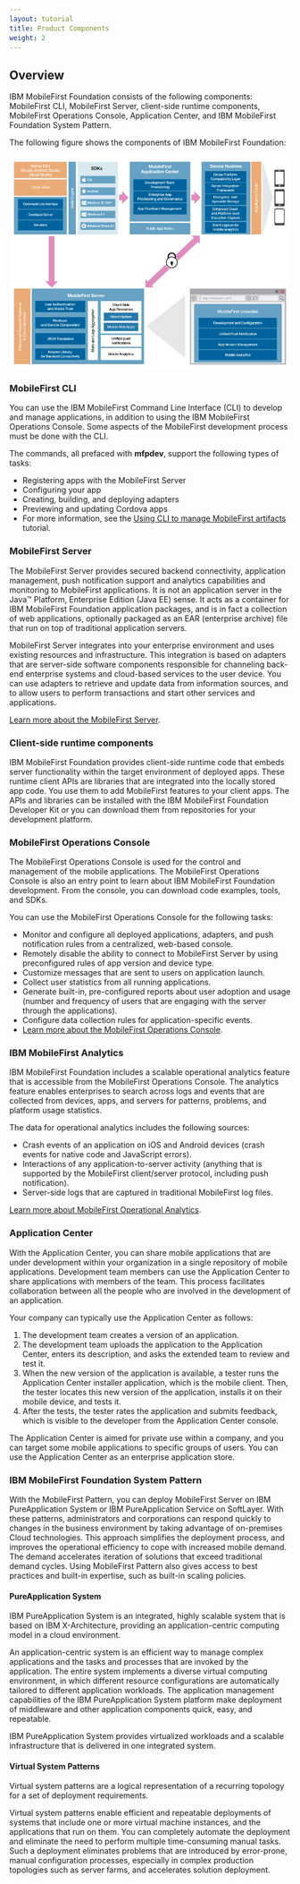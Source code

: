 ```yaml
---
layout: tutorial
title: Product Components
weight: 2
---
```

## Overview
IBM MobileFirst Foundation consists of the following components: MobileFirst CLI, MobileFirst Server, client-side runtime components, MobileFirst Operations Console, Application Center, and IBM MobileFirst Foundation System Pattern.

The following figure shows the components of IBM MobileFirst Foundation:

![Architecture of the MobileFirst Foundation solution](architecture.jpg)

### MobileFirst CLI
You can use the IBM MobileFirst Command Line Interface (CLI) to develop and manage applications, in addition to using the IBM MobileFirst Operations Console. Some aspects of the MobileFirst development process must be done with the CLI.

The commands, all prefaced with **mfpdev**, support the following types of tasks:

* Registering apps with the MobileFirst Server
* Configuring your app
* Creating, building, and deploying adapters
* Previewing and updating Cordova apps
* For more information, see the [Using CLI to manage MobileFirst artifacts](../../using-the-mfpf-sdk/using-mobilefirst-cli-to-manage-mobilefirst-artifacts/) tutorial.

### MobileFirst Server
The MobileFirst Server provides secured backend connectivity, application management, push notification support and analytics capabilities and monitoring to MobileFirst applications. It is not an application server in the Java™ Platform, Enterprise Edition (Java EE) sense. It acts as a container for IBM MobileFirst Foundation application packages, and is in fact a collection of web applications, optionally packaged as an EAR (enterprise archive) file that run on top of traditional application servers.

MobileFirst Server integrates into your enterprise environment and uses existing resources and infrastructure. This integration is based on adapters that are server-side software components responsible for channeling back-end enterprise systems and cloud-based services to the user device. You can use adapters to retrieve and update data from information sources, and to allow users to perform transactions and start other services and applications.

[Learn more about the MobileFirst Server](server).

### Client-side runtime components
IBM MobileFirst Foundation provides client-side runtime code that embeds server functionality within the target environment of deployed apps. These runtime client APIs are libraries that are integrated into the locally stored app code. You use them to add MobileFirst features to your client apps. The APIs and libraries can be installed with the IBM MobileFirst Foundation Developer Kit or you can download them from repositories for your development platform.

### MobileFirst Operations Console
The MobileFirst Operations Console is used for the control and management of the mobile applications. The MobileFirst Operations Console is also an entry point to learn about IBM MobileFirst Foundation development. From the console, you can download code examples, tools, and SDKs.

You can use the MobileFirst Operations Console for the following tasks:

* Monitor and configure all deployed applications, adapters, and push notification rules from a centralized, web-based console.
* Remotely disable the ability to connect to MobileFirst Server by using preconfigured rules of app version and device type.
* Customize messages that are sent to users on application launch.
* Collect user statistics from all running applications.
* Generate built-in, pre-configured reports about user adoption and usage (number and frequency of users that are engaging with the server through the applications).
* Configure data collection rules for application-specific events.
* [Learn more about the MobileFirst Operations Console](console).

### IBM MobileFirst Analytics
IBM MobileFirst Foundation includes a scalable operational analytics feature that is accessible from the MobileFirst Operations Console. The analytics feature enables enterprises to search across logs and events that are collected from devices, apps, and servers for patterns, problems, and platform usage statistics.

The data for operational analytics includes the following sources:

* Crash events of an application on iOS and Android devices (crash events for native code and JavaScript errors).
* Interactions of any application-to-server activity (anything that is supported by the MobileFirst client/server protocol, including push notification).
* Server-side logs that are captured in traditional MobileFirst log files.

[Learn more about MobileFirst Operational Analytics](../../analytics).

### Application Center
With the Application Center, you can share mobile applications that are under development within your organization in a single repository of mobile applications. Development team members can use the Application Center to share applications with members of the team. This process facilitates collaboration between all the people who are involved in the development of an application.

Your company can typically use the Application Center as follows:

1. The development team creates a version of an application.
2. The development team uploads the application to the Application Center, enters its description, and asks the extended team to review and test it.
3. When the new version of the application is available, a tester runs the Application Center installer application, which is the mobile client. Then, the tester locates this new version of the application, installs it on their mobile device, and tests it.
4. After the tests, the tester rates the application and submits feedback, which is visible to the developer from the Application Center console.

The Application Center is aimed for private use within a company, and you can target some mobile applications to specific groups of users. You can use the Application Center as an enterprise application store.

### IBM MobileFirst Foundation System Pattern
With the MobileFirst Pattern, you can deploy MobileFirst Server on IBM PureApplication System or IBM PureApplication Service on SoftLayer. With these patterns, administrators and corporations can respond quickly to changes in the business environment by taking advantage of on-premises Cloud technologies. This approach simplifies the deployment process, and improves the operational efficiency to cope with increased mobile demand. The demand accelerates iteration of solutions that exceed traditional demand cycles. Using MobileFirst Pattern also gives access to best practices and built-in expertise, such as built-in scaling policies.

#### PureApplication System
IBM PureApplication System is an integrated, highly scalable system that is based on IBM X-Architecture, providing an application-centric computing model in a cloud environment.

An application-centric system is an efficient way to manage complex applications and the tasks and processes that are invoked by the application. The entire system implements a diverse virtual computing environment, in which different resource configurations are automatically tailored to different application workloads. The application management capabilities of the IBM PureApplication System platform make deployment of middleware and other application components quick, easy, and repeatable.

IBM PureApplication System provides virtualized workloads and a scalable infrastructure that is delivered in one integrated system.

#### Virtual System Patterns
Virtual system patterns are a logical representation of a recurring topology for a set of deployment requirements.

Virtual system patterns enable efficient and repeatable deployments of systems that include one or more virtual machine instances, and the applications that run on them. You can completely automate the deployment and eliminate the need to perform multiple time-consuming manual tasks. Such a deployment eliminates problems that are introduced by error-prone, manual configuration processes, especially in complex production topologies such as server farms, and accelerates solution deployment.